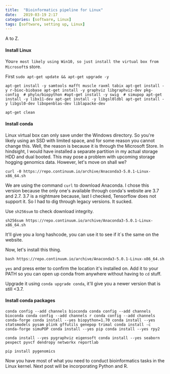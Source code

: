 ```yaml
---
title:  "Bioinformatics pipeline for Linux"
date:   2019-03-19 2:17
categories: [software, Linux]
tags: [software, setting up, Linux]
---
```


A to Z.

#### Install Linux

You`re most likely using Win10, so just install the virtual box from Microsoft`s store.

First `sudo apt-get update && apt-get upgrade -y`

`apt-get install -y samtools mafft muscle raxml tabix
apt-get install -y r-bioc-biobase
apt-get install -y graphviz libgraphviz-dev pkg-config  # phylo/biopython
#apt-get install -y swig  # simupop
apt-get install -y libx11-dev
apt-get install -y libgsl0ldbl
apt-get install -y libgsl0-dev libopenblas-dev liblapacke-dev`

`apt-get clean`

#### Install conda

Linux virtual box can only save under the Windows directory. So you're likely using an SSD with limited space, and for some reason you cannot change this. Well, the reason is because it is through the Microsoft Store. In hindsight, I would have installed a separate partition in my actual storage HDD and dual booted. This may pose a problem with upcoming storage hogging genomics data. However, let's move on shall we?

`curl -0 https://repo.continuum.io/archive/Anaconda3-5.0.1-Linux-x86_64.sh`

We are using the command `curl` to download Anaconda. I chose this version because the only one's available through conda's website are 3.7 and 2.7. 3.7 is a nightmare because, last I checked, Tensorflow does not support it. So I had to dig through legacy versions. It sucked.

Use `sh256sum` to check download integrity.

`sh256sum https://repo.continuum.io/archive/Anaconda3-5.0.1-Linux-x86_64.sh`

It'll give you a long hashcode, you can use it to see if it`s the same on the website.

Now, let's install this thing.

`bash https://repo.continuum.io/archive/Anaconda3-5.0.1-Linux-x86_64.sh`

`yes` and press enter to confirm the location it's installed on. Add it to your PATH so you can open up conda from anywhere without having to `cd` stuff.

Upgrade it using `conda upgrade conda`, it'll give you a newer version that is still <3.7.

#### Install conda packages

`conda config --add channels bioconda
conda config --add channels bioconda
conda config --add channels r
conda config --add channels conda-forge
conda install --yes biopython=1.70
conda install --yes statsmodels pysam plink gffutils genepop trimal
conda install -c conda-forge simuPOP
conda install --yes pip
conda install --yes rpy2`

`conda install --yes pygraphviz eigensoft
conda install --yes seaborn pexpect pyvcf dendropy networkx reportlab`

`pip install pygenomics`


Now you have most of what you need to conduct bioinformatics tasks in the Linux kernel. Next post will be incorporating Python and R.
